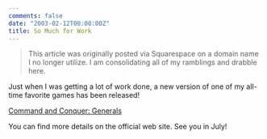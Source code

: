 ```yaml
---
comments: false
date: "2003-02-12T00:00:00Z"
title: So Much for Work
---
```


> This article was originally posted via Squarespace on a domain name I no longer utilize.  I am consolidating all of my ramblings and drabble here.

Just when I was getting a lot of work done, a new version of one of my all-time favorite games has been released!

[Command and Conquer: Generals][1]

You can find more details on the official web site. See you in July!

[1]: http://www.eagames.com/official/cc/generals/us/home.jsp